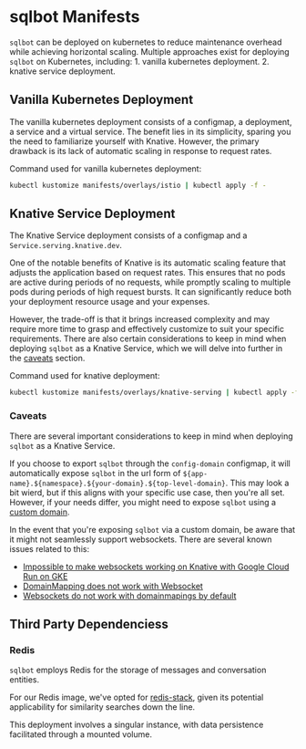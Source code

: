 # sqlbot Manifests

`sqlbot` can be deployed on kubernetes to reduce maintenance overhead while achieving horizontal scaling. Multiple approaches exist for deploying `sqlbot` on Kubernetes, including: 1. vanilla kubernetes deployment. 2. knative service deployment.

## Vanilla Kubernetes Deployment

The vanilla kubernetes deployment consists of a configmap, a deployment, a service and a virtual service. The benefit lies in its simplicity, sparing you the need to familiarize yourself with Knative. However, the primary drawback is its lack of automatic scaling in response to request rates.

Command used for vanilla kubernetes deployment:

```sh
kubectl kustomize manifests/overlays/istio | kubectl apply -f -
```

## Knative Service Deployment

The Knative Service deployment consists of a configmap and a `Service.serving.knative.dev`.

One of the notable benefits of Knative is its automatic scaling feature that adjusts the application based on request rates. This ensures that no pods are active during periods of no requests, while promptly scaling to multiple pods during periods of high request bursts. It can significantly reduce both your deployment resource usage and your expenses.

However, the trade-off is that it brings increased complexity and may require more time to grasp and effectively customize to suit your specific requirements. There are also certain considerations to keep in mind when deploying `sqlbot` as a Knative Service, which we will delve into further in the [caveats](#caveats) section.

Command used for knative deployment:

```sh
kubectl kustomize manifests/overlays/knative-serving | kubectl apply -f -
```

### Caveats

There are several important considerations to keep in mind when deploying `sqlbot` as a Knative Service.

If you choose to export `sqlbot` through the `config-domain` configmap, it will automatically expose `sqlbot` in the url form of `${app-name}.${namespace}.${your-domain}.${top-level-domain}`. This may look a bit wierd, but if this aligns with your specific use case, then you're all set. However, if your needs differ, you might need to expose `sqlbot` using a [custom domain](https://knative.dev/docs/serving/services/custom-domains/).

In the event that you're exposing `sqlbot` via a custom domain, be aware that it might not seamlessly support websockets. There are several known issues related to this:

- [Impossible to make websockets working on Knative with Google Cloud Run on GKE](https://github.com/knative/serving/issues/7933)
- [DomainMapping does not work with Websocket](https://github.com/knative/serving/issues/12601)
- [Websockets do not work with domainmapings by default](https://github.com/knative/serving/issues/13083)

## Third Party Dependenciess

### Redis

`sqlbot` employs Redis for the storage of messages and conversation entities.

For our Redis image, we've opted for [redis-stack](https://hub.docker.com/r/redis/redis-stack), given its potential applicability for similarity searches down the line.

This deployment involves a singular instance, with data persistence facilitated through a mounted volume.
